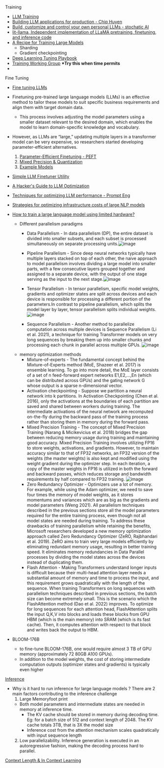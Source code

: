 Training 
-  [LLM Training](https://blog.replit.com/llm-training)
-  [Building LLM applications for production - Chip Huyen](https://huyenchip.com/2023/04/11/llm-engineering.html)           
-  [Build, customize and control your own personal LLMs - stochatic AI](https://github.com/stochasticai/xturing)
-  [lit-llama, Independent implementation of LLaMA pretraining, finetuning, and inference code](https://github.com/Lightning-AI/lit-llama)
-  [A Recipe for Training Large Models](https://wandb.ai/craiyon/report/reports/A-Recipe-for-Training-Large-Models--VmlldzozNjc4MzQz)
   - Sharding
   - Gradient checkpointing
-  [Deep Learning Tuning Playbook](https://github.com/google-research/tuning_playbook)
-  [Training Working Group](https://mlcommons.org/en/groups/training/)  <b>*Try this when time permits</b>
-  
Fine Tuning
-  [Fine tuning LLMs](https://magazine.sebastianraschka.com/p/finetuning-large-language-models)
- Finetuning pre-trained large language models (LLMs) is an effective method to tailor these models to suit specific business requirements and align them with target domain data.
    - This process involves adjusting the model parameters using a smaller dataset relevant to the desired domain, which enables the model to learn domain-specific knowledge and vocabulary.
- However, as LLMs are “large,” updating multiple layers in a transformer model can be very expensive, so researchers started developing parameter-efficient alternatives.
  1. [Parameter-Efficient Finetuning - PEFT](https://github.com/harirajeev/learn_LLMS/blob/main/PEFT.md)           
  2. [Mixed Precision & Quantization](https://github.com/harirajeev/learn_LLMS/blob/main/MixedPrecision&Quantization.md)
  3. [Example Models](https://github.com/harirajeev/learn_LLMS/blob/main/ExampleModels.md)
- [Simple LLM Finetuner Utility](https://github.com/lxe/simple-llm-finetuner)
- [A Hacker's Guide to LLM Optimization](https://matt-rickard.com/a-hackers-guide-to-llm-optimization)
- [Techniques for optimizing LLM performance - Prompt Eng](https://www.mlexpert.io/prompt-engineering/llm-optimization)
- [Strategies for optimizing infrastructure costs of large NLP models](https://neptune.ai/blog/nlp-models-infrastructure-cost-optimization)
- [How to train a large language model using limited hardware?](https://deepsense.ai/how-to-train-a-large-language-model-using-limited-hardware/)
  - Different parallelism paradigms
      - Data Parallelism -  In data parallelism (DP), the entire dataset is divided into smaller subsets, and each subset is processed simultaneously on separate processing units.![image](https://github.com/harirajeev/learn_LLMS/assets/13446418/dbdd89fd-fd6b-4d7b-8819-28f8f1095dd7)

      - Pipeline Parallelism - Since deep neural networks typically have multiple layers stacked on top of each other, the naive approach to model parallelism involves dividing a large model into smaller parts, with a few consecutive layers grouped together and assigned to a separate device, with the output of one stage serving as the input to the next stage.![image](https://github.com/harirajeev/learn_LLMS/assets/13446418/fe57c1fb-06b8-4072-b8ff-9ecd93f8e9bd)

      - Tensor Parallelism - In tensor parallelism, specific model weights, gradients and optimizer states are split across devices and each device is responsible for processing a different portion of the parameters.In contrast to pipeline parallelism, which splits the model layer by layer, tensor parallelism splits individual weights. ![image](https://github.com/harirajeev/learn_LLMS/assets/13446418/cb2ac36b-082a-4b8c-bcee-8d7ab1bba35a)
      - Sequence Parallelism - Another method to parallelize computation across multiple devices is Sequence Parallelism (Li et al. 2021), a technique for training Transformer models on very long sequences by breaking them up into smaller chunks and processing each chunk in parallel across multiple GPUs.
![image](https://github.com/harirajeev/learn_LLMS/assets/13446418/0ef8836f-b0ae-4ec1-a5b6-2940bf1a7e06)
  - memory optimization methods
      - Mixture-of-experts - The fundamental concept behind the Mixture-of-Experts method (MoE, Shazeer et al. 2017) is ensemble learning. To go into more detail, the MoE layer consists of a set of n  feed-forward expert networks E1,E2,…,En  (which can be distributed across GPUs) and the gating network G  whose output is a sparse n-dimensional vector.
      - Activation checkpointing - Suppose we partition a neural network into k partitions. In Activation Checkpointing (Chen et al. 2016), only the activations at the boundaries of each partition are saved and shared between workers during training. The intermediate activations of the neural network are recomputed on-the-fly during the backward pass of the training process rather than storing them in memory during the forward pass.
      - Mixed Precision Training - The concept of Mixed Precision Training (Narang & Micikevicius et al. 2018) bridges the gap between reducing memory usage during training and maintaining good accuracy.
Mixed Precision Training involves utilizing FP16 to store weights, activations, and gradients. However, to maintain accuracy similar to that of FP32 networks, an FP32 version of the weights (the master weights) is also kept and modified using the weight gradient during the optimizer step. In each iteration, a copy of the master weights in FP16 is utilized in both the forward and backward passes, which reduces storage and bandwidth requirements by half compared to FP32 training.
     ![image](https://github.com/harirajeev/learn_LLMS/assets/13446418/ff18abe9-9ecd-4b57-afdb-7689a8b54aa4)
      - Zero Redundancy Optimizer - Optimizers use a lot of memory. For example, while using the Adam optimizer, we need to save four times the memory of model weights, as it stores momentums and variances which are as big as the gradients and model parameters (Weng 2021). All parallelism techniques described in the previous sections store all the model parameters required for the entire training process, even though not all model states are needed during training. To address these drawbacks of training parallelism while retaining the benefits, Microsoft researchers developed a new memory optimization approach called Zero Redundancy Optimizer (ZeRO, Rajbhandari et al. 2019).
ZeRO aims to train very large models efficiently by eliminating redundant memory usage, resulting in better training speed. It eliminates memory redundancies in Data Parallel processes by dividing the model states across the devices instead of duplicating them.
      - Flash Attention -    Making Transformers understand longer inputs is difficult because their multi-head attention layer needs a substantial amount of memory and time to process the input, and this requirement grows quadratically with the length of the sequence. When training Transformers on long sequences with parallelism techniques described in previous sections, the batch size can become extremely small. This is the scenario which the FlashAttention method (Dao et al. 2022) improves. To optimize for long sequences for each attention head, FlashAttention splits the input Q,K,V  into blocks and loads these blocks from GPU HBM (which is the main memory) into SRAM (which is its fast cache). Then, it computes attention with respect to that block and writes back the output to HBM.

- BLOOM-176B
   - to fine-tune BLOOM-176B, one would require almost 3 TB of GPU memory (approximately 72 80GB A100 GPUs).
   - In addition to the model weights, the cost of storing intermediate computation outputs (optimizer states and gradients) is typically even higher
  
[Inference](https://github.com/harirajeev/learn_LLMS/blob/main/Inference.md)
  - Why is it hard to run inference for large language models ? There are 2 main factors contributing to the inference challenge
    1. Large Memoryfoot print
      - Both model parameters and intermediate states are needed in memory at inference time.
        - The KV cache should be stored in memory during decoding time. Eg: for a batch size of 512 and context length of 2048. The KV cache totals 3TB, that is 3X the model size
        - Inference cost from the attention mechanism scales quadratically with input sequence length
    2. Low parallelizability. Inference generation is executed in an autoregressive fashion, making the decoding process hard to parallel.

[Context Length & In Context Learning](https://github.com/harirajeev/learn_LLMS/blob/main/ContextLength&InContextLearning.md)
